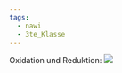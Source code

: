 ```yaml
---
tags:
  - nawi
  - 3te_Klasse
---
```

Oxidation und Reduktion:
![](Funktionellegruppen%20Umwandlungen%2002-12-2024-24.excalidraw.svg)